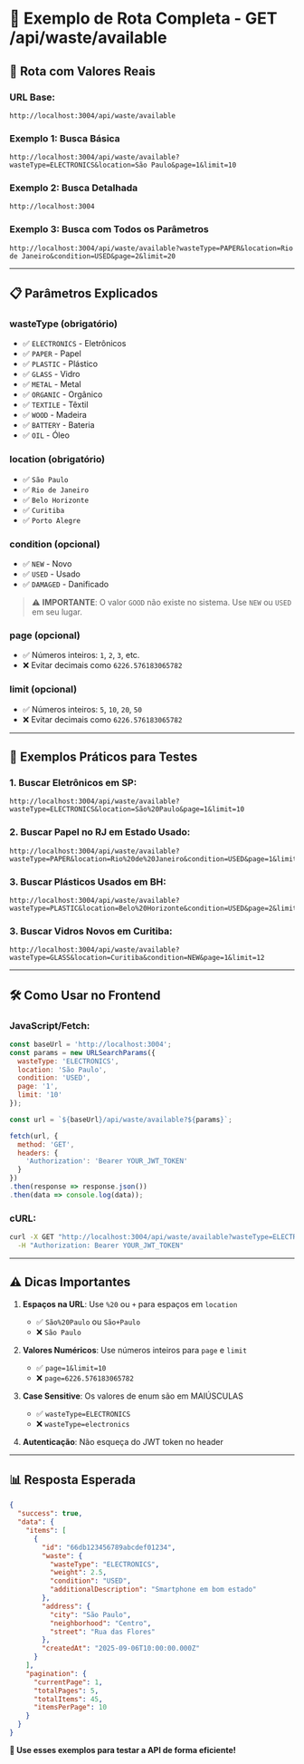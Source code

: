 # 🔗 Exemplo de Rota Completa - GET /api/waste/available

## 📍 **Rota com Valores Reais**

### **URL Base:**
```
http://localhost:3004/api/waste/available
```

### **Exemplo 1: Busca Básica**
```
http://localhost:3004/api/waste/available?wasteType=ELECTRONICS&location=São Paulo&page=1&limit=10
```

### **Exemplo 2: Busca Detalhada**
```
http://localhost:3004

```

### **Exemplo 3: Busca com Todos os Parâmetros**
```
http://localhost:3004/api/waste/available?wasteType=PAPER&location=Rio de Janeiro&condition=USED&page=2&limit=20
```

---

## 📋 **Parâmetros Explicados**

### **wasteType** (obrigatório)
- ✅ `ELECTRONICS` - Eletrônicos
- ✅ `PAPER` - Papel
- ✅ `PLASTIC` - Plástico
- ✅ `GLASS` - Vidro
- ✅ `METAL` - Metal
- ✅ `ORGANIC` - Orgânico
- ✅ `TEXTILE` - Têxtil
- ✅ `WOOD` - Madeira
- ✅ `BATTERY` - Bateria
- ✅ `OIL` - Óleo

### **location** (obrigatório)
- ✅ `São Paulo`
- ✅ `Rio de Janeiro`
- ✅ `Belo Horizonte`
- ✅ `Curitiba`
- ✅ `Porto Alegre`

### **condition** (opcional)
- ✅ `NEW` - Novo
- ✅ `USED` - Usado
- ✅ `DAMAGED` - Danificado

> ⚠️ **IMPORTANTE**: O valor `GOOD` não existe no sistema. Use `NEW` ou `USED` em seu lugar.

### **page** (opcional)
- ✅ Números inteiros: `1`, `2`, `3`, etc.
- ❌ Evitar decimais como `6226.576183065782`

### **limit** (opcional)
- ✅ Números inteiros: `5`, `10`, `20`, `50`
- ❌ Evitar decimais como `6226.576183065782`

---

## 🎯 **Exemplos Práticos para Testes**

### **1. Buscar Eletrônicos em SP:**
```
http://localhost:3004/api/waste/available?wasteType=ELECTRONICS&location=São%20Paulo&page=1&limit=10
```

### **2. Buscar Papel no RJ em Estado Usado:**
```
http://localhost:3004/api/waste/available?wasteType=PAPER&location=Rio%20de%20Janeiro&condition=USED&page=1&limit=15
```

### **3. Buscar Plásticos Usados em BH:**
```
http://localhost:3004/api/waste/available?wasteType=PLASTIC&location=Belo%20Horizonte&condition=USED&page=2&limit=8
```

### **3. Buscar Vidros Novos em Curitiba:**
```
http://localhost:3004/api/waste/available?wasteType=GLASS&location=Curitiba&condition=NEW&page=1&limit=12
```

---

## 🛠️ **Como Usar no Frontend**

### **JavaScript/Fetch:**
```javascript
const baseUrl = 'http://localhost:3004';
const params = new URLSearchParams({
  wasteType: 'ELECTRONICS',
  location: 'São Paulo',
  condition: 'USED',
  page: '1',
  limit: '10'
});

const url = `${baseUrl}/api/waste/available?${params}`;

fetch(url, {
  method: 'GET',
  headers: {
    'Authorization': 'Bearer YOUR_JWT_TOKEN'
  }
})
.then(response => response.json())
.then(data => console.log(data));
```

### **cURL:**
```bash
curl -X GET "http://localhost:3004/api/waste/available?wasteType=ELECTRONICS&location=São%20Paulo&condition=USED&page=1&limit=10" \
  -H "Authorization: Bearer YOUR_JWT_TOKEN"
```

---

## ⚠️ **Dicas Importantes**

1. **Espaços na URL**: Use `%20` ou `+` para espaços em `location`
   - ✅ `São%20Paulo` ou `São+Paulo`
   - ❌ `São Paulo`

2. **Valores Numéricos**: Use números inteiros para `page` e `limit`
   - ✅ `page=1&limit=10`
   - ❌ `page=6226.576183065782`

3. **Case Sensitive**: Os valores de enum são em MAIÚSCULAS
   - ✅ `wasteType=ELECTRONICS`
   - ❌ `wasteType=electronics`

4. **Autenticação**: Não esqueça do JWT token no header

---

## 📊 **Resposta Esperada**

```json
{
  "success": true,
  "data": {
    "items": [
      {
        "id": "66db123456789abcdef01234",
        "waste": {
          "wasteType": "ELECTRONICS",
          "weight": 2.5,
          "condition": "USED",
          "additionalDescription": "Smartphone em bom estado"
        },
        "address": {
          "city": "São Paulo",
          "neighborhood": "Centro",
          "street": "Rua das Flores"
        },
        "createdAt": "2025-09-06T10:00:00.000Z"
      }
    ],
    "pagination": {
      "currentPage": 1,
      "totalPages": 5,
      "totalItems": 45,
      "itemsPerPage": 10
    }
  }
}
```

**🎉 Use esses exemplos para testar a API de forma eficiente!**
